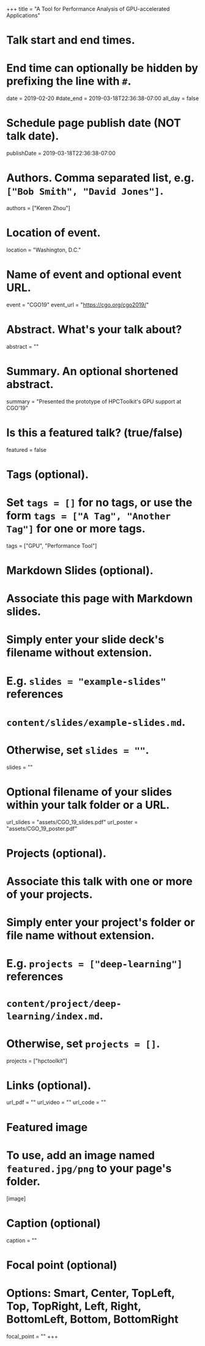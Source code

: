 +++
title = "A Tool for Performance Analysis of GPU-accelerated Applications"

# Talk start and end times.
#   End time can optionally be hidden by prefixing the line with `#`.
date = 2019-02-20
#date_end = 2019-03-18T22:36:38-07:00
all_day = false

# Schedule page publish date (NOT talk date).
publishDate = 2019-03-18T22:36:38-07:00

# Authors. Comma separated list, e.g. `["Bob Smith", "David Jones"]`.
authors = ["Keren Zhou"]

# Location of event.
location = "Washington, D.C."

# Name of event and optional event URL.
event = "CGO19"
event_url = "https://cgo.org/cgo2019/"

# Abstract. What's your talk about?
abstract = ""

# Summary. An optional shortened abstract.
summary = "Presented the prototype of HPCToolkit's GPU support at CGO'19"

# Is this a featured talk? (true/false)
featured = false

# Tags (optional).
#   Set `tags = []` for no tags, or use the form `tags = ["A Tag", "Another Tag"]` for one or more tags.
tags = ["GPU", "Performance Tool"]

# Markdown Slides (optional).
#   Associate this page with Markdown slides.
#   Simply enter your slide deck's filename without extension.
#   E.g. `slides = "example-slides"` references 
#   `content/slides/example-slides.md`.
#   Otherwise, set `slides = ""`.
slides = ""

# Optional filename of your slides within your talk folder or a URL.
url_slides = "assets/CGO_19_slides.pdf"
url_poster = "assets/CGO_19_poster.pdf"

# Projects (optional).
#   Associate this talk with one or more of your projects.
#   Simply enter your project's folder or file name without extension.
#   E.g. `projects = ["deep-learning"]` references 
#   `content/project/deep-learning/index.md`.
#   Otherwise, set `projects = []`.
projects = ["hpctoolkit"]

# Links (optional).
url_pdf = ""
url_video = ""
url_code = ""

# Featured image
# To use, add an image named `featured.jpg/png` to your page's folder. 
[image]
  # Caption (optional)
  caption = ""

  # Focal point (optional)
  # Options: Smart, Center, TopLeft, Top, TopRight, Left, Right, BottomLeft, Bottom, BottomRight
  focal_point = ""
+++
